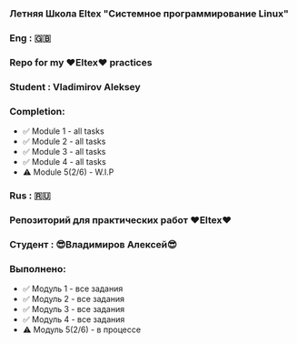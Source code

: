 ### Летняя Школа Eltex "Системное программирование Linux"

### Eng : 🇬🇧

### Repo for my ❤️Eltex❤️ practices

### Student : Vladimirov Aleksey

### Completion:

* ✅ Module 1 - all tasks
* ✅ Module 2 - all tasks
* ✅ Module 3 - all tasks
* ✅ Module 4 - all tasks
* ⚠️ Module 5(2/6) - W.I.P


### Rus : 🇷🇺

### Репозиторий для практических работ ❤️Eltex❤️

### Студент : 😎Владимиров Алексей😎 

### Выполнено:

* ✅ Модуль 1 - все задания
* ✅ Модуль 2 - все задания
* ✅ Модуль 3 - все задания
* ✅ Модуль 4 - все задания
* ⚠️ Модуль 5(2/6) - в процессе